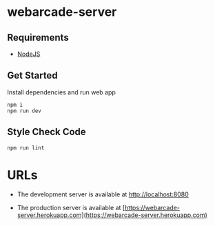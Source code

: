 # webarcade-server

## Requirements

- [NodeJS](https://nodejs.org/en/download/)

## Get Started

Install dependencies and run web app

```shell
npm i
npm run dev
```

## Style Check Code

```shell
npm run lint
```

# URLs

- The development server is available at [http://localhost:8080](http://localhost:8080)

- The production server is available at [https://webarcade-server.herokuapp.com](https://webarcade-server.herokuapp.com)
